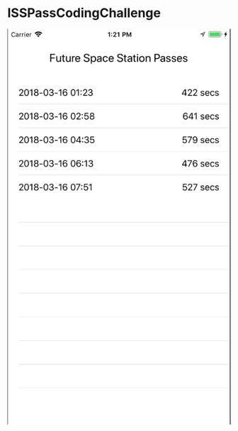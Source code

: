 # ISSPassCodingChallenge
![Alt text](https://github.com/kwoolheater/ISSPassCodingChallenge/blob/master/ISSPassCodingChallenge/Screen%20Shot%202018-03-15%20at%201.21.33%20PM.png)
